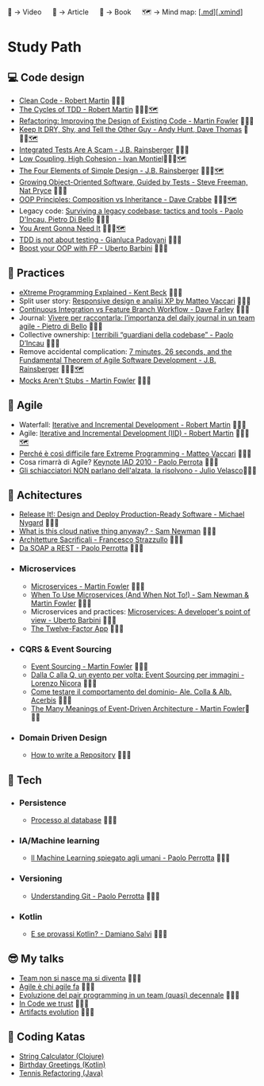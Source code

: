 🎥 -> Video &emsp; 📰 -> Article &emsp; 📗 -> Book &emsp; 🗺️ -> Mind map: [[.md](https://markmap.js.org/)][[.xmind](https://www.xmind.net/)]

# Study Path

## 💻 Code design
* [Clean Code - Robert Martin](https://amzn.to/3u4A3BH) 📗🇬🇧
* [The Cycles of TDD - Robert Martin](https://blog.cleancoder.com/uncle-bob/2014/12/17/TheCyclesOfTDD.html) 📰🇬🇧[🗺️](mind-maps/the_cycles_of_TDD.xmind)
* [Refactoring: Improving the Design of Existing Code - Martin Fowler](https://amzn.to/3fyboRY) 📗🇬🇧
* [Keep It DRY, Shy, and Tell the Other Guy - Andy Hunt, Dave Thomas](http://media.pragprog.com/articles/may_04_oo1.pdf) 📰🇬🇧[🗺️](mind-maps/keep_it_dry_shy_and_tell_the_other_guy.mm.md)
* [Integrated Tests Are A Scam - J.B. Rainsberger](https://vimeo.com/80533536) 🎥🇬🇧
* [Low Coupling, High Cohesion - Ivan Montiel](https://medium.com/clarityhub/low-coupling-high-cohesion-3610e35ac4a6)📰🇬🇧[🗺️](low_coupling_high_cohesion.xmind)
* [The Four Elements of Simple Design - J.B. Rainsberger](https://blog.jbrains.ca/permalink/the-four-elements-of-simple-design) 📰🇬🇧[🗺️](mind-maps/the_four_elements_of_simple_design.mm.md)
* [Growing Object-Oriented Software, Guided by Tests - Steve Freeman, Nat Pryce](https://amzn.to/3sClncL) 📗🇬🇧
* [OOP Principles: Composition vs Inheritance - Dave Crabbe](https://www.youtube.com/watch?v=RiRrcCUyn4M) 🎥🇬🇧[🗺️](mind-maps/composition_vs_inheritance.mm.md)
* Legacy code: [Surviving a legacy codebase: tactics and tools - Paolo D'Incau, Pietro Di Bello](https://www.youtube.com/watch?v=NGfvguzMjqw) 🎥🇬🇧
* [You Arent Gonna Need It](http://wiki.c2.com/?YouArentGonnaNeedIt) 📰🇬🇧[🗺️](mind-maps/you_arent_gonna_need_it.mm.md)
* [TDD is not about testing - Gianluca Padovani](https://vimeo.com/showcase/6668137/video/380836309) 🎥🇮🇹
* [Boost your OOP with FP - Uberto Barbini](https://vimeo.com/showcase/1756292/video/32907017) 🎥🇮🇹

## 💪 Practices
* [eXtreme Programming Explained - Kent Beck](https://amzn.to/3czziL3) 📗🇬🇧
* Split user story: [Responsive design e analisi XP by Matteo Vaccari](https://www.youtube.com/watch?v=4L9aL_W-Uo0) 🎥🇮🇹
* [Continuous Integration vs Feature Branch Workflow - Dave Farley](https://www.youtube.com/watch?v=v4Ijkq6Myfc&t=1s) 🎥🇬🇧
* Journal: [Vivere per raccontarla: l’importanza del daily journal in un team agile - Pietro di Bello](https://vimeo.com/195952480) 🎥🇮🇹
* Collective ownership: [I terribili “guardiani della codebase” - Paolo D’Incau](https://vimeo.com/259162101) 🎥🇮🇹
* Remove accidental complication: [7 minutes, 26 seconds, and the Fundamental Theorem of Agile Software Development - J.B. Rainsberger](https://www.youtube.com/watch?v=WSes_PexXcA) 🎥🇬🇧[🗺️](mind-maps/fundamental_theorem_of_agile_software_development.xmind)
* [Mocks Aren't Stubs - Martin Fowler](https://martinfowler.com/articles/mocksArentStubs.html) 📰🇬🇧

## 🔁 Agile
* Waterfall: [Iterative and Incremental Development - Robert Martin](https://condor.depaul.edu/dmumaugh/readings/handouts/IS375/IIDI.pdf) 📰🇬🇧
* Agile: [Iterative and Incremental Development (IID) - Robert Martin](https://condor.depaul.edu/dmumaugh/readings/handouts/IS375/IIDII.pdf) 📰🇬🇧[🗺️](mind-maps/iterative_and_incremental_development_2.xmind)
* [Perché è così difficile fare Extreme Programming - Matteo Vaccari](https://vimeo.com/113090009) 🎥🇬🇧
* Cosa rimarrà di Agile? [Keynote IAD 2010 - Paolo Perrota](https://vimeo.com/96382289) 🎥🇮🇹
* [Gli schiacciatori NON parlano dell'alzata, la risolvono - Julio Velasco](https://www.youtube.com/watch?v=5RXX-PiifXY)🎥🇮🇹

## 🧱 Achitectures
* [Release It!: Design and Deploy Production-Ready Software - Michael Nygard](https://amzn.to/3taMXhO) 📗🇬🇧
* [What is this cloud native thing anyway? - Sam Newman](https://www.youtube.com/watch?v=PuDE99ue8SU) 🎥🇬🇧
* [Architetture Sacrificali - Francesco Strazzullo](https://vimeo.com/198014611) 🎥🇮🇹
* [Da SOAP a REST - Paolo Perrotta](https://vimeo.com/95581016) 🎥🇮🇹
- ### Microservices
  * [Microservices - Martin Fowler](https://www.youtube.com/watch?v=wgdBVIX9ifA) 🎥🇬🇧
  * [When To Use Microservices (And When Not To!) - Sam Newman & Martin Fowler](https://www.youtube.com/watch?v=GBTdnfD6s5Q) 🎥🇬🇧
  * Microservices and practices: [Microservices: A developer's point of view - Uberto Barbini](https://www.youtube.com/watch?v=2uWvRFO0vW8) 🎥🇮🇹
  * [The Twelve-Factor App](https://12factor.net/) 📰🇬🇧
- ### CQRS & Event Sourcing
  * [Event Sourcing - Martin Fowler](https://www.youtube.com/watch?v=aweV9FLTZkU) 🎥🇬🇧
  * [Dalla C alla Q, un evento per volta: Event Sourcing per immagini - Lorenzo Nicora](https://www.youtube.com/watch?v=_8daXQAlzd4) 🎥🇮🇹
  * [Come testare il comportamento del dominio- Ale. Colla & Alb. Acerbis](https://www.youtube.com/watch?v=-_CeNjBNvG4) 🎥🇮🇹
  * [The Many Meanings of Event-Driven Architecture - Martin Fowler](https://www.youtube.com/watch?v=STKCRSUsyP0)🎥🇬🇧
- ### Domain Driven Design
  * [How to write a Repository](https://philcalcado.com/2010/12/23/how_to_write_a_repository.html) 📰🇬🇧

## 🚀 Tech
- ### Persistence
  * [Processo al database](https://www.youtube.com/watch?v=d133uz7wNH4) 🎥🇮🇹
- ### IA/Machine learning
  * [Il Machine Learning spiegato agli umani - Paolo Perrotta](https://www.youtube.com/watch?v=V55B3thsz3I) 🎥🇮🇹
- ### Versioning
  * [Understanding Git - Paolo Perrotta](https://www.youtube.com/watch?v=nHkLxts9Mu4) 🎥🇬🇧
- ### Kotlin
  * [E se provassi Kotlin? - Damiano Salvi](https://vimeo.com/showcase/5610893/video/307456600) 🎥🇮🇹

## 😎 My talks
* [Team non si nasce ma si diventa](https://vimeo.com/115507953) 🎥🇮🇹
* [Agile è chi agile fa](https://vimeo.com/330730685) 🎥🇮🇹
* [Evoluzione del pair programming in un team (quasi) decennale](https://vimeo.com/showcase/5610893/video/307448093) 🎥🇮🇹
* [In Code we trust](https://vimeo.com/showcase/6668137/video/380836477) 🎥🇮🇹
* [Artifacts evolution](https://vimeo.com/346386237) 🎥🇮🇹

## 👾 Coding Katas
* [String Calculator (Clojure)](https://github.com/fracassi-marco/String-Calculator-Kata-in-Clojure)
* [Birthday Greetings (Kotlin)](https://github.com/fracassi-marco/birthday-greetings-kata-kotlin)
* [Tennis Refactoring (Java)](https://github.com/fracassi-marco/tennis-refactoring-kata-java)
